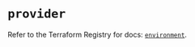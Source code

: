 # `provider`

Refer to the Terraform Registry for docs: [`environment`](https://registry.terraform.io/providers/eppo/environment/1.3.8/docs).

